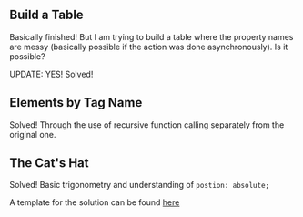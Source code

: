 ## Build a Table
Basically finished! But I am trying to build a table where the property names are messy
(basically possible if the action was done asynchronously). Is it possible?

UPDATE: YES! Solved!

## Elements by Tag Name
Solved! Through the use of recursive function calling separately from the original one.

## The Cat's Hat
Solved! Basic trigonometry and understanding of `postion: absolute;`

A template for the solution can be found [here](https://htmlpreview.github.io/?https://github.com/SonTrungTo/Full_Stack/blob/master/EloquentJS/ch14/template.html)
